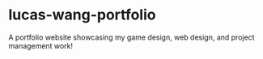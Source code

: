 # lucas-wang-portfolio
A portfolio website showcasing my game design, web design, and project management work!
